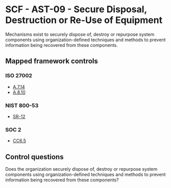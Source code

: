 # SCF - AST-09 - Secure Disposal, Destruction or Re-Use of Equipment
Mechanisms exist to securely dispose of, destroy or repurpose system components using organization-defined techniques and methods to prevent information being recovered from these components.
## Mapped framework controls
### ISO 27002
- [A.7.14](../iso27002/a-7.md#a714)
- [A.8.10](../iso27002/a-8.md#a810)
  
### NIST 800-53
- [SR-12](../nist80053/sr-12.md)
  
### SOC 2
- [CC6.5](../soc2/cc65.md)
  
## Control questions
Does the organization securely dispose of, destroy or repurpose system components using organization-defined techniques and methods to prevent information being recovered from these components?
  